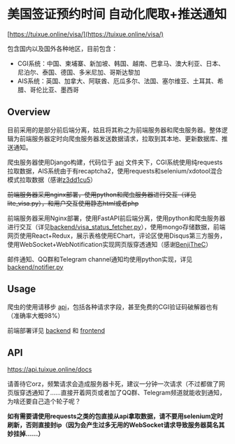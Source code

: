 # 美国签证预约时间 自动化爬取+推送通知

[https://tuixue.online/visa/](https://tuixue.online/visa/)

包含国内以及国外各种地区，目前包含：

- CGI系统：中国、柬埔寨、新加坡、韩国、越南、巴拿马、澳大利亚、日本、尼泊尔、泰国、德国、多米尼加、哥斯达黎加
- AIS系统：英国、加拿大、阿联酋、厄瓜多尔、法国、塞尔维亚、土耳其、希腊、哥伦比亚、墨西哥

## Overview

目前采用的是部分前后端分离，姑且将其称之为前端服务器和爬虫服务器。整体逻辑为前端服务器定时向爬虫服务器发送数据请求，拉取到其本地、更新数据库、推送通知。

爬虫服务器使用Django构建，代码位于 [api](/api) 文件夹下，CGI系统使用纯requests拉取数据，AIS系统由于有recaptcha2，使用requests和selenium/xdotool混合模式拉取数据（感谢[z3dd1cu5](https://github.com/z3dd1cu5)）

~~前端服务器采用nginx部署，使用python和爬虫服务器进行交互（详见lite_visa.py），和用户交互使用静态html或者php~~

前端服务器采用Nginx部署，使用FastAPI前后端分离，使用python和爬虫服务器进行交互（详见[backend/visa_status_fetcher.py](/backend/visa_status_fetcher.py)），使用mongo存储数据，前端网页使用React+Redux，展示表格使用EChart，评论区使用Disqus第三方服务，使用WebSocket+WebNotification实现网页版穿透通知（感谢[BenjiTheC](https://github.com/BenjiTheC)）

邮件通知、QQ群和Telegram channel通知均使用python实现，详见[backend/notifier.py](/backend/notifier.py)

## Usage

爬虫的使用请移步 [api](/api)，包括各种请求字段，甚至免费的CGI验证码破解器也有（准确率大概98%）

前端部署详见 [backend](/backend) 和 [frontend](/frontend)

## API

https://api.tuixue.online/docs

请善待它orz，频繁请求会造成服务器卡死，建议一分钟一次请求（不过都做了网页版穿透通知了……直接开着网页或者加了QQ群、Telegram频道就能收到通知，为啥还要自己造个轮子呢？

**如有需要请使用requests之类的包直接从api拿取数据，请不要用selenium定时刷新，否则直接封ip（因为会产生过多无用的WebSocket请求导致服务器莫名其妙挂掉……）**
